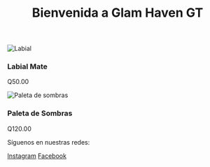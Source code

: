 <!DOCTYPE html>
<html lang="es">
<head>
    <meta charset="UTF-8">
    <meta name="viewport" content="width=device-width, initial-scale=1.0">
    <title>Glam Haven GT</title>
    <link rel="stylesheet" href="style.css">
</head>
<body>
    <header>
        <h1>Bienvenida a Glam Haven GT</h1>
    </header>
    <section class="productos">
        <div class="producto">
            <img src="images/labial.jpg" alt="Labial">
            <h3>Labial Mate</h3>
            <p>Q50.00</p>
        </div>
        <div class="producto">
            <img src="images/sombras.jpg" alt="Paleta de sombras">
            <h3>Paleta de Sombras</h3>
            <p>Q120.00</p>
        </div>
    </section>
    <footer>
        <p>Síguenos en nuestras redes:</p>
        <div class="redes">
            <a href="https://www.instagram.com/glam_haven_gt" target="_blank">Instagram</a>
            <a href="#">Facebook</a>
        </div>
    </footer>
</body>
</html>

